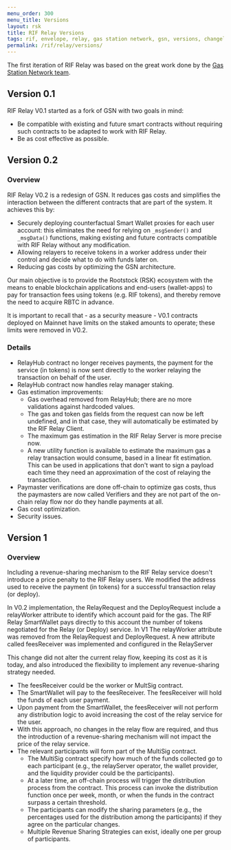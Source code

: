 ```yaml
---
menu_order: 300
menu_title: Versions
layout: rsk
title: RIF Relay Versions
tags: rif, envelope, relay, gas station network, gsn, versions, changelog
permalink: /rif/relay/versions/
---
```


The first iteration of RIF Relay was based on the great work done by the [Gas Station Network team](https://www.opengsn.org/).

## Version 0.1

RIF Relay V0.1 started as a fork of GSN with two goals in mind:

- Be compatible with existing and future smart contracts without requiring such contracts to be adapted to work with RIF Relay.
- Be as cost effective as possible.

## Version 0.2

### Overview

RIF Relay V0.2 is a redesign of GSN. It reduces gas costs and simplifies the interaction between the different contracts that are part of the system. It achieves this by:

- Securely deploying counterfactual Smart Wallet proxies for each user account: this eliminates the need for relying on `_msgSender()` and `_msgData()` functions, making existing and future contracts compatible with RIF Relay without any modification.
- Allowing relayers to receive tokens in a worker address under their control and decide what to do with funds later on.
- Reducing gas costs by optimizing the GSN architecture.

Our main objective is to provide the Rootstock (RSK) ecosystem with the means to enable blockchain applications and end-users (wallet-apps) to pay for transaction fees using tokens (e.g. RIF tokens), and thereby remove the need to acquire RBTC in advance.

It is important to recall that - as a security measure - V0.1 contracts deployed on Mainnet have limits on the staked amounts to operate; these limits were removed in V0.2.

### Details

* RelayHub contract no longer receives payments, the payment for the service (in tokens) is now sent directly to the worker relaying the transaction on behalf of the user.
* RelayHub contract now handles relay manager staking.
* Gas estimation improvements:
    * Gas overhead removed from RelayHub; there are no more validations against hardcoded values.
    * The gas and token gas fields from the request can now be left undefined, and in that case, they will automatically be estimated by the RIF Relay Client.
    * The maximum gas estimation in the RIF Relay Server is more precise now.
    * A new utility function is available to estimate the maximum gas a relay transaction would consume, based in a linear fit estimation. This can be used in applications that don't want to sign a payload each time they need an approximation of the cost of relaying the transaction.
* Paymaster verifications are done off-chain to optimize gas costs, thus the paymasters are now called Verifiers and they are not part of the on-chain relay flow nor do they handle payments at all.
* Gas cost optimization.
* Security issues.


## Version 1

### Overview

Including a revenue-sharing mechanism to the RIF Relay service doesn't introduce a price penalty to the RIF Relay users. We modified the address used to receive the payment (in tokens) for a successful transaction relay (or deploy).

In V0.2 implementation, the RelayRequest and the DeployRequest include a relayWorker attribute to identify which account paid for the gas. The RIF Relay SmartWallet pays directly to this account the number of tokens negotiated for the Relay (or Deploy) service. In V1 The relayWorker attribute was removed from the RelayRequest and DeployRequest. A new attribute called feesReceiver was implemented and configured in the RelayServer

This change did not alter the current relay flow, keeping its cost as it is today, and also introduced the flexibility to implement any revenue-sharing strategy needed.

* The feesReceiver could be the worker or MultSig contract. 
* The SmartWallet will pay to the feesReceiver. The feesReceiver will hold the funds of each user payment.
* Upon payment from the SmartWallet, the feesReceiver will not perform any distribution logic to avoid increasing the cost of the relay service for the user.
* With this approach, no changes in the relay flow are required, and thus the introduction of a revenue-sharing mechanism will not impact the price of the relay service.
* The relevant participants will form part of the MultiSig contract.
    *  The MultiSig contract specify how much of the funds collected go to each participant (e.g., the relayServer operator, the wallet provider, and the liquidity provider could be the participants).
    *   At a later time, an off-chain process will trigger the distribution process from the contract. This process can invoke the distribution function once per week, month, or when the funds in the contract surpass a certain threshold.
    *  The participants can modify the sharing parameters (e.g., the percentages used for the distribution among the participants) if they agree on the particular changes.
    * Multiple Revenue Sharing Strategies can exist, ideally one per group of participants.


